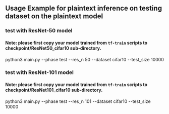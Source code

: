 ## Usage Example for plaintext inference on testing dataset on the plaintext model

### test with ResNet-50 model
#### Note: please first copy your model trained from `tf-train` scripts to checkpoint/ResNet50_cifar10 sub-directory.  
python3 main.py --phase test --res_n 50 --dataset cifar10 --test_size 10000

### test with ResNet-101 model
#### Note: please first copy your model trained from `tf-train` scripts to checkpoint/ResNet101_cifar10 sub-directory.  
python3 main.py --phase test --res_n 101 --dataset cifar10 --test_size 10000